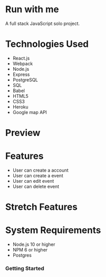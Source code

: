# Run with me

A full stack JavaScript solo project.

# Technologies Used
- React.js
- Webpack
- Node.js
- Express
- PostgreSQL
- SQL
- Babel
- HTML5
- CSS3
- Heroku
- Google map API

# Preview 

# Features
- User can create a account
- User can create a event 
- User can edit event 
- User can delete event

# Stretch Features

# System Requirements

- Node.js 10 or higher
- NPM 6 or higher
- Postgres

### Getting Started
